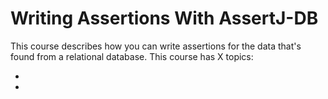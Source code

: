 # Writing Assertions With AssertJ-DB

This course describes how you can write assertions for the data that's found from a 
relational database. This course has X topics:

*
* 